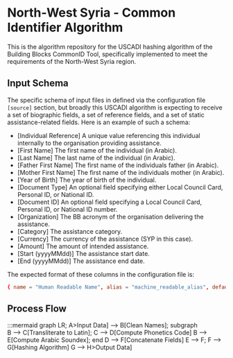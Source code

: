 # North-West Syria - Common Identifier Algorithm

This is the algorithm repository for the USCADI hashing algorithm of the Building Blocks CommonID Tool, specifically implemented to meet the requirements of the North-West Syria region.

## Input Schema

The specific schema of input files in defined via the configuration file `[source]` section, but broadly this USCADI algorithm is expecting to receive a set of biographic fields, a set of reference fields, and a set of static assistance-related fields. Here is an example of such a schema:

- [Individual Reference] A unique value referencing this individual internally to the organisation providing assistance.
- [First Name] The first name of the individual (in Arabic).
- [Last Name] The last name of the individual (in Arabic).
- [Father First Name] The first name of the individuals father (in Arabic).
- [Mother First Name] The first name of the individuals mother (in Arabic).
- [Year of Birth] The year of birth of the individual.
- [Document Type] An optional field specifying either Local Council Card, Personal ID, or National ID.
- [Document ID] An optional field specifying a Local Council Card, Personal ID, or National ID number.
- [Organization] The BB acronym of the organisation delivering the assistance.
- [Category] The assistance category.
- [Currency] The currency of the assistance (SYP in this case).
- [Amount] The amount of intended assistance.
- [Start (yyyyMMdd)] The assistance start date.
- [End (yyyyMMdd)] The assistance end date.

The expected format of these columns in the configuration file is:

```toml
{ name = "Human Readable Name", alias = "machine_readable_alias", default = "Optional blank cell value" }
```

## Process Flow

:::mermaid
graph LR;
    A>Input Data] --> B[Clean Names];
    subgraph  
        B --> C[Transliterate to Latin];
        C --> D[Compute Phonetics Code]
        B --> E[Compute Arabic Soundex];
    end
    D --> F[Concatenate Fields]
    E --> F;
    F --> G[Hashing Algorithm]
    G --> H>Output Data]

